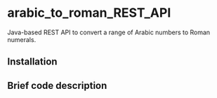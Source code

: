 # arabic_to_roman_REST_API
Java-based REST API to convert a range of Arabic numbers to Roman numerals.

## Installation

## Brief code description


